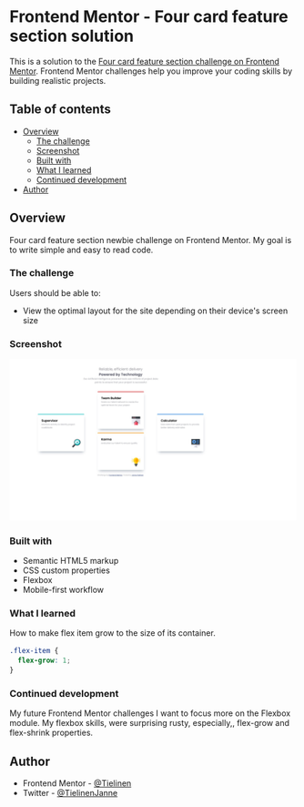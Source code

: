 # Frontend Mentor - Four card feature section solution

This is a solution to the [Four card feature section challenge on Frontend Mentor](https://www.frontendmentor.io/challenges/four-card-feature-section-weK1eFYK).
Frontend Mentor challenges help you improve your coding skills by building realistic projects.

## Table of contents

- [Overview](#overview)
  - [The challenge](#the-challenge)
  - [Screenshot](#screenshot)
  - [Built with](#built-with)
  - [What I learned](#what-i-learned)
  - [Continued development](#continued-development)
- [Author](#author)

## Overview

Four card feature section newbie challenge on Frontend Mentor.
My goal is to write simple and easy to read code.

### The challenge

Users should be able to:

- View the optimal layout for the site depending on their device's screen size

### Screenshot

![](./screenshot.jpg)
### Built with

- Semantic HTML5 markup
- CSS custom properties
- Flexbox
- Mobile-first workflow

### What I learned

How to make flex item grow to the size of its container.

```css
.flex-item {
  flex-grow: 1;
}
```

### Continued development

My future Frontend Mentor challenges I want to focus more on the Flexbox module.
My flexbox skills, were surprising rusty, especially,, flex-grow and flex-shrink properties.

## Author

- Frontend Mentor - [@Tielinen](https://www.frontendmentor.io/profile/Tielinen)
- Twitter - [@TielinenJanne](https://www.twitter.com/TielinenJanne)
